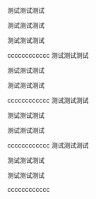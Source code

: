 测试测试测试

测试测试测试

测试测试测试

cccccccccccc
测试测试测试

测试测试测试

测试测试测试

cccccccccccc
测试测试测试

测试测试测试

测试测试测试

cccccccccccc
测试测试测试

测试测试测试

测试测试测试

cccccccccccc
